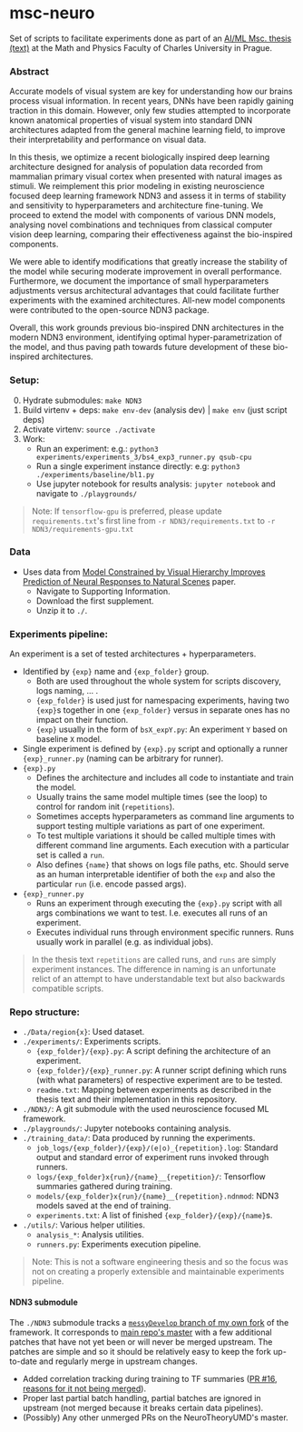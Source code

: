 # msc-neuro
Set of scripts to facilitate experiments done as part of an [AI/ML Msc. thesis (text)](https://github.com/petrroll/msc-thesis) at the Math and Physics Faculty of Charles University in Prague.

### Abstract
Accurate models of visual system are key for understanding how our brains process visual information. In recent years, DNNs have been rapidly gaining traction in this domain. However, only few studies attempted to incorporate known anatomical properties of visual system into standard DNN architectures adapted from the general machine learning field, to improve their interpretability and performance on visual data.

In this thesis, we optimize a recent biologically inspired deep learning architecture designed for analysis of population data recorded from mammalian primary visual cortex when presented with natural images as stimuli. We reimplement this prior modeling in existing neuroscience focused deep learning framework NDN3 and assess it in terms of stability and sensitivity to hyperparameters and architecture fine-tuning. We proceed to extend the model with components of various DNN models, analysing novel combinations and techniques from classical computer vision deep learning, comparing their effectiveness against the bio-inspired components. 

We were able to identify modifications that greatly increase the stability of the model while securing moderate improvement in overall performance. Furthermore, we document the importance of small hyperparameters adjustments versus architectural advantages that could facilitate further experiments with the examined architectures. All-new model components were contributed to the open-source NDN3 package. 

Overall, this work grounds previous bio-inspired DNN architectures in the modern NDN3 environment, identifying optimal hyper-parametrization of the model, and thus paving path towards future development of these bio-inspired architectures.

### Setup:
0. Hydrate submodules: `make NDN3`
1. Build virtenv + deps: `make env-dev` (analysis dev) | `make env` (just script deps)
2. Activate virtenv: `source ./activate`
3. Work:
    - Run an experiment: e.g.: `python3 experiments/experiments_3/bs4_exp3_runner.py qsub-cpu`
    - Run a single experiment instance directly: e.g: `python3 ./experiments/baseline/bl1.py`
    - Use jupyter notebook for results analysis: `jupyter notebook` and navigate to `./playgrounds/`

> Note: If `tensorflow-gpu` is preferred, please update `requirements.txt`'s first line from `-r NDN3/requirements.txt` to `-r NDN3/requirements-gpu.txt`

### Data
- Uses data from [Model Constrained by Visual Hierarchy Improves Prediction of Neural Responses to Natural Scenes](https://journals.plos.org/ploscompbiol/article?id=10.1371/journal.pcbi.1004927) paper.
    - Navigate to Supporting Information.
    - Download the first supplement.
    - Unzip it to `./`.

### Experiments pipeline: 
An experiment is a set of tested architectures + hyperparameters.
- Identified by `{exp}` name and `{exp_folder}` group. 
    - Both are used throughout the whole system for scripts discovery, logs naming, ... .
    - `{exp_folder}` is used just for namespacing experiments, having two `{exp}`s together in one `{exp_folder}` versus in separate ones has no impact on their function.
    - `{exp}` usually in the form of `bsX_expY.py`: An experiment `Y` based on baseline `X` model.
- Single experiment is defined by `{exp}.py` script and optionally a runner `{exp}_runner.py` (naming can be arbitrary for runner).
- `{exp}.py` 
    - Defines the architecture and includes all code to instantiate and train the model.
    - Usually trains the same model multiple times (see the loop) to control for random init (`repetitions`).
    - Sometimes accepts hyperparameters as command line arguments to support testing multiple variations as part of one experiment.
    - To test multiple variations it should be called multiple times with different command line arguments. Each execution with a particular set is called a `run`.
    - Also defines `{name}` that shows on logs file paths, etc. Should serve as an human interpretable identifier of both the `exp` and also the particular `run` (i.e. encode passed args).
- `{exp}_runner.py`
    - Runs an experiment through executing the `{exp}.py` script with all args combinations we want to test. I.e. executes all runs of an experiment.
    - Executes individual runs through environment specific runners. Runs usually work in parallel (e.g. as individual jobs).

> In the thesis text `repetitions` are called runs, and `runs` are simply experiment instances. The difference in naming is an unfortunate relict of an attempt to have understandable text but also backwards compatible scripts.

### Repo structure: 
- `./Data/region{x}`: Used dataset.
- `./experiments/`: Experiments scripts.
    - `{exp_folder}/{exp}.py`: A script defining the architecture of an experiment.
    - `{exp_folder}/{exp}_runner.py`: A runner script defining which runs (with what parameters) of respective experiment are to be tested.
    - `readme.txt`: Mapping between experiments as described in the thesis text and their implementation in this repository.
- `./NDN3/`: A git submodule with the used neuroscience focused ML framework.
- `./playgrounds/`: Jupyter notebooks containing analysis.
- `./training_data/`: Data produced by running the experiments.
    - `job_logs/{exp_folder}/{exp}/(e|o)_{repetition}.log`: Standard output and standard error of experiment runs invoked through runners.
    - `logs/{exp_folder}x{run}/{name}__{repetition}/`: Tensorflow summaries gathered during training.
    - `models/{exp_folder}x{run}/{name}__{repetition}.ndnmod`: NDN3 models saved at the end of training.
    - `experiments.txt`: A list of finished `{exp_folder}/{exp}/{name}`s.
- `./utils/`: Various helper utilities.
    - `analysis_*`: Analysis utilities.
    - `runners.py`: Experiments execution pipeline.

> Note: This is not a software engineering thesis and so the focus was not on creating a properly extensible and maintainable experiments pipeline.

#### NDN3 submodule
The `./NDN3` submodule tracks a [`messyDevelop` branch of my own fork](https://github.com/petrroll/NDN3/tree/messyDevelop) of the framework. It corresponds to [main repo's master](https://github.com/NeuroTheoryUMD/NDN3) with a few additional patches that have not yet been or will never be merged upstream. The patches are simple and so it should be relatively easy to keep the fork up-to-date and regularly merge in upstream changes.
- Added correlation tracking during training to TF summaries ([PR #16](https://github.com/NeuroTheoryUMD/NDN3/pull/16), [reasons for it not being merged](https://groups.google.com/g/ndn-dev/c/SDb-UXwOnEM)).
- Proper last partial batch handling, partial batches are ignored in upstream (not merged because it breaks certain data pipelines).
- (Possibly) Any other unmerged PRs on the NeuroTheoryUMD's master.

